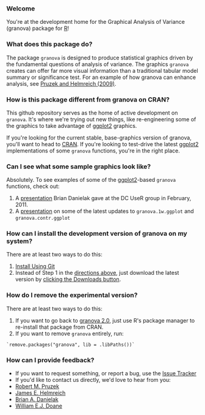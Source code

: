 ### Welcome
You're at the development home for the Graphical Analysis of Variance (granova) package for [R]!

### What does this package do?
The package `granova` is designed to produce statistical graphics driven by the fundamental questions of analysis of variance. The graphics `granova` creates can offer far more visual information than a traditional tabular model summary or significance test. For an example of how granova can enhance analysis, see [Pruzek and Helmreich (2009)].

### How is this package different from granova on CRAN?
This github repository serves as the home of active development on `granova`. It's where we're trying out new things, like re-engineering some of the graphics to take advantage of [ggplot2] graphics.

If you're looking for the current stable, base-graphics version of granova, you'll want to head to [CRAN][granovaClassic]. If you're looking to test-drive the latest [ggplot2][ggplot2] implementations of some `granova` functions, you're in the right place.

### Can I see what some sample graphics look like?
Absolutely. To see examples of some of the [ggplot2][ggplot2]-based `granova` functions, check out:

1.  A [presentation][Feb2011Presentation] Brian Danielak gave at the DC UseR group in February, 2011.
2.  A [presentation][2011July14Presentation] on some of the latest updates to `granova.1w.ggplot` and `granova.contr.ggplot`

### How can I install the development version of granova on my system?
There are at least two ways to do this:

1.  [Install Using Git][gitGranovaInstall]
2.  Instead of Step 1 in the [directions above][gitGranovaInstall], just download the latest version by [clicking the Downloads button][gitDownload]. 

### How do I remove the experimental version?
There are at least two ways to do this:

1.   If you want to go back to [granova 2.0][granovaClassic], just use R's package manager to re-install that package from CRAN.
2.   If you want to remove `granova` entirely, run: 

    `remove.packages("granova", lib = .libPaths())`
    
### How can I provide feedback?
*  If you want to request something, or report a bug, use the [Issue Tracker][issueTracker]
*  If you'd like to contact us directly, we'd love to hear from you:
  *  [Robert M. Pruzek](mailto:rpruzek@uamail.albany.edu)
  *  [James E. Helmreich](mailto:James.Helmreich@marist.edu)
  *  [Brian A. Danielak](mailto:briandk@umd.edu)
  *  [William E.J. Doane](mailto:wil@drdoane.com)



[R]: http://www.r-project.org
[Pruzek and Helmreich (2009)]: http://www.amstat.org/publications/jse/v17n1/helmreich.html
[granovaClassic]: http://cran.r-project.org/web/packages/granova/index.html
[ggplot2]: http://cran.r-project.org/web/packages/ggplot2/index.html
[Feb2011Presentation]: http://www.google.com/url?q=http%3A%2F%2Fdl.dropbox.com%2Fu%2F382638%2FBrian-Danielak-granova.pdf&sa=D&sntz=1&usg=AFQjCNGAu0dsFF_GaDjVzLv52fqRScVDSA
[2011July14Presentation]:http://dl.dropbox.com/u/382638/DanielakGranovaRevision20110714.pdf
[gitGranovaInstall]: http://cl.ly/090m3t2g0a1c25111p2n
[gitDownload]: http://cl.ly/1x0y402p3e1p413Z172N
[issueTracker]: https://github.com/briandk/granova/issues
